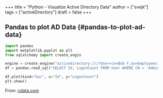 +++
title = "Python - Visualize Active Directory Data"
author = ["svejk"]
tags = ["activeDirectory"]
draft = false
+++

## Pandas to plot AD Data {#pandas-to-plot-ad-data}

```python { linenos=true, linenostart=1 }
import pandas
import matplotlib.pyplot as plt
from sqlalchemy import create_engin

engine = create_engine("activedirectory:///?User=cn=Bob F,ou=Employees,dc=Domain&Password=bob123&Server=10.0.1.2&Port=389")
df = pandas.read_sql("SELECT Id, LogonCount FROM User WHERE CN = 'Administrator'", engine)

df.plot(kind="bar", x="Id", y="LogonCount")
plt.show()
```

From: [cdata.com](https://www.cdata.com/kb/tech/activedirectory-python-pandas.rst)
